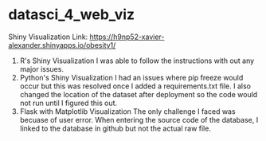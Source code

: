 # datasci_4_web_viz

Shiny Visualization Link: https://h9np52-xavier-alexander.shinyapps.io/obesity1/

1. R's Shiny Visualization
   I was able to follow the instructions with out any major issues.
2. Python's Shiny Visualization
   I had an issues where pip freeze would occur but this was resolved once I added a requirements.txt file. I also changed the location of the dataset after deployment so the code would not run until I figured this out.
3. Flask with Matplotlib Visualization
   The only challenge I faced was becuase of user error. When entering the source code of the database, I linked to the database in github but not the actual raw file. 
